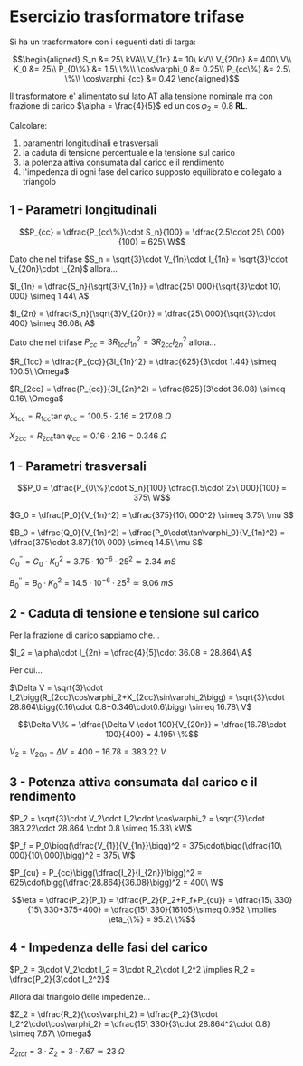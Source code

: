 # Esercizio trasformatore trifase  

Si ha un trasformatore con i seguenti dati di targa:  

```math
\begin{aligned}
S_n &= 25\ kVA\\
V_{1n} &= 10\ kV\\
V_{20n} &= 400\ V\\
K_0 &= 25\\
P_{0\%} &= 1.5\ \%\\
\cos\varphi_0 &= 0.25\\
P_{cc\%} &= 2.5\ \%\\
\cos\varphi_{cc} &= 0.42
\end{aligned}
```

Il trasformatore e' alimentato sul lato AT alla tensione nominale ma con frazione di carico $\alpha = \frac{4}{5}$ ed un $\cos\varphi_2 = 0.8$ **RL**.  

Calcolare:  

1. paramentri longitudinali e trasversali
2. la caduta di tensione percentuale e la tensione sul carico
3. la potenza attiva consumata dal carico e il rendimento
4. l'impedenza di ogni fase del carico supposto equilibrato e collegato a triangolo

## 1 - Parametri longitudinali  

```math
P_{cc} = \dfrac{P_{cc\%}\cdot S_n}{100} = \dfrac{2.5\cdot 25\ 000}{100} = 625\ W
```

Dato che nel trifase $S_n = \sqrt{3}\cdot V_{1n}\cdot I_{1n} = \sqrt{3}\cdot V_{20n}\cdot I_{2n}$ allora...  

$I_{1n} = \dfrac{S_n}{\sqrt{3}V_{1n}} = \dfrac{25\ 000}{\sqrt{3}\cdot 10\ 000} \simeq 1.44\ A$  

$I_{2n} = \dfrac{S_n}{\sqrt{3}V_{20n}} = \dfrac{25\ 000}{\sqrt{3}\cdot 400} \simeq 36.08\ A$  

Dato che nel trifase $P_{cc} = 3R_{1cc}I_{1n}^2 = 3R_{2cc}I_{2n}^2$ allora...  

$R_{1cc} = \dfrac{P_{cc}}{3I_{1n}^2} = \dfrac{625}{3\cdot 1.44} \simeq 100.5\ \Omega$  

$R_{2cc} = \dfrac{P_{cc}}{3I_{2n}^2} = \dfrac{625}{3\cdot 36.08} \simeq 0.16\ \Omega$  

$X_{1cc} = R_{1cc}\tan\varphi_{cc} = 100.5\cdot 2.16 = 217.08\ \Omega$  

$X_{2cc} = R_{2cc}\tan\varphi_{cc} = 0.16\cdot 2.16 = 0.346\ \Omega$  

## 1 - Parametri trasversali  

```math
P_0 = \dfrac{P_{0\%}\cdot S_n}{100} \dfrac{1.5\cdot 25\ 000}{100} = 375\ W
```

$G_0 = \dfrac{P_0}{V_{1n}^2} = \dfrac{375}{10\ 000^2} \simeq 3.75\ \mu S$  

$B_0 = \dfrac{Q_0}{V_{1n}^2} = \dfrac{P_0\cdot\tan\varphi_0}{V_{1n}^2} = \dfrac{375\cdot 3.87}{10\ 000} \simeq 14.5\ \mu S$  

$G_0^{''} = G_0\cdot K_0^2 = 3.75\cdot 10^{-6}\cdot 25^2 \simeq 2.34\ mS$  

$B_0^{''} = B_0\cdot K_0^2 = 14.5\cdot 10^{-6}\cdot 25^2 \simeq 9.06\ mS$  

## 2 - Caduta di tensione e tensione sul carico  

Per la frazione di carico sappiamo che...  

$I_2 = \alpha\cdot I_{2n} = \dfrac{4}{5}\cdot 36.08 = 28.864\ A$  

Per cui...  

$\Delta V = \sqrt{3}\cdot I_2\bigg(R_{2cc}\cos\varphi_2+X_{2cc}\sin\varphi_2\bigg) = \sqrt{3}\cdot 28.864\bigg(0.16\cdot 0.8+0.346\cdot0.6\bigg) \simeq 16.78\ V$  

```math
\Delta V\% = \dfrac{\Delta V \cdot 100}{V_{20n}} = \dfrac{16.78\cdot 100}{400} = 4.195\ \%
```

$V_2 = V_{20n} - \Delta V = 400 - 16.78 = 383.22\ V$  

## 3 - Potenza attiva consumata dal carico e il rendimento  

$P_2 = \sqrt{3}\cdot V_2\cdot I_2\cdot \cos\varphi_2 = \sqrt{3}\cdot 383.22\cdot 28.864 \cdot 0.8 \simeq 15.33\ kW$  

$P_f = P_0\bigg(\dfrac{V_{1}}{V_{1n}}\bigg)^2 = 375\cdot\bigg(\dfrac{10\ 000}{10\ 000}\bigg)^2 = 375\ W$  

$P_{cu} = P_{cc}\bigg(\dfrac{I_2}{I_{2n}}\bigg)^2 = 625\cdot\bigg(\dfrac{28.864}{36.08}\bigg)^2 = 400\ W$  

```math
\eta = \dfrac{P_2}{P_1} = \dfrac{P_2}{P_2+P_f+P_{cu}} = \dfrac{15\ 330}{15\ 330+375+400} = \dfrac{15\ 330}{16105}\simeq 0.952 \implies \eta_{\%} = 95.2\ \%
```

## 4 - Impedenza delle fasi del carico  

$P_2 = 3\cdot V_2\cdot I_2 = 3\cdot R_2\cdot I_2^2 \implies R_2 = \dfrac{P_2}{3\cdot I_2^2}$  

Allora dal triangolo delle impedenze...  

$Z_2 = \dfrac{R_2}{\cos\varphi_2} = \dfrac{P_2}{3\cdot I_2^2\cdot\cos\varphi_2} = \dfrac{15\ 330}{3\cdot 28.864^2\cdot 0.8} \simeq 7.67\ \Omega$  

$Z_{2tot} = 3\cdot Z_2 = 3\cdot 7.67 \simeq 23\ \Omega$  
